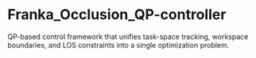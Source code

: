 # Franka_Occlusion_QP-controller
QP-based control framework that unifies task-space tracking, workspace boundaries, and LOS constraints into a single optimization problem.
